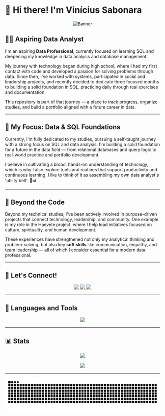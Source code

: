 # 👋 Hi there! I'm Vinícius Sabonara

<p align="center">
  <img src="https://i.pinimg.com/originals/f3/bd/45/f3bd45f6d915b011bc29f6661a73bac9.jpg" alt="Banner" width="800"/>
</p>

## 👨‍💻 Aspiring Data Analyst 

I'm an aspiring **Data Professional**, currently focused on learning SQL and deepening my knowledge in data analysis and database management.

My journey with technology began during high school, where I had my first contact with code and developed a passion for solving problems through data. Since then, I've worked with systems, participated in social and leadership projects, and recently decided to dedicate three focused months to building a solid foundation in SQL, practicing daily through real exercises and documentation.

This repository is part of that journey — a place to track progress, organize studies, and build a portfolio aligned with a future career in data.

---

## 🧠 My Focus: Data & SQL Foundations

Currently, I'm fully dedicated to my studies, pursuing a self-taught journey with a strong focus on SQL and data analysis. I'm building a solid foundation for a future in the data field — from relational databases and query logic to real-world practice and portfolio development.

I believe in cultivating a broad, hands-on understanding of technology, which is why I also explore tools and routines that support productivity and continuous learning. I like to think of it as assembling my own data analyst's 'utility belt'. 🧰📊

---

## 🌱 Beyond the Code

Beyond my technical studies, I've been actively involved in purpose-driven projects that connect technology, leadership, and community. One example is my role in the Haevete project, where I help lead initiatives focused on culture, spirituality, and human development.

These experiences have strengthened not only my analytical thinking and problem-solving, but also key **soft skills** like communication, empathy, and team leadership — all of which I consider essential for a modern data professional.

---

## 🌟 Let's Connect!

<p align="center">
  <a href="mailto:vinicius.santoscortez@hotmail.com">
    <img src="https://img.shields.io/badge/-Email-000?style=for-the-badge&logo=microsoft-outlook&logoColor=007BFF">
  </a>
  <a href="https://www.linkedin.com/in/viniciussabonarasantos">
    <img src="https://img.shields.io/badge/LinkedIn-0077B5?style=for-the-badge&logo=linkedin&logoColor=white">
  </a>
  <a href="https://instagram.com/vinis.js">
    <img src="https://img.shields.io/badge/-Instagram-%23E4405F?style=for-the-badge&logo=instagram&logoColor=white">
  </a>
</p>

---

## 🧰 Languages and Tools

<p align="center">
  <img src="https://skillicons.dev/icons?i=py,js,mysql,postgres,html,css,grafana&theme=dark"/>
</p>

---

## 📊 Stats

<p align="center" position="absolute">
  <img height="200px" src="https://github-readme-stats.vercel.app/api?username=viniciussab0nara&theme=dark&show_icons=true&cache_seconds=20" />
</p>
<p align="center" position="absolute">
  <img height="200px" src="https://github-readme-stats.vercel.app/api/top-langs/?username=viniciussab0nara&theme=dark&show_icons=true&cache_seconds=20" />
</p>

----

<p align="center">
  <img src="https://github.com/ViniciusSab0nara/ViniciusSab0nara/blob/output/github-contribution-grid-snake-dark.svg?palette=github-dark" />
</p>
